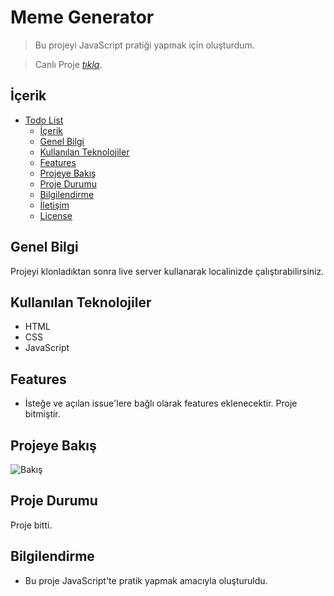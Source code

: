 # Meme Generator

> Bu projeyi JavaScript pratiği yapmak için oluşturdum.

> Canlı Proje [_tıkla_](https://todo-list-app-six-wine.vercel.app/).

## İçerik
- [Todo List](#todo-list)
  - [İçerik](#i̇çerik)
  - [Genel Bilgi](#genel-bilgi)
  - [Kullanılan Teknolojiler](#kullanılan-teknolojiler)
  - [Features](#features)
  - [Projeye Bakış](#projeye-bakış)
  - [Proje Durumu](#proje-durumu)
  - [Bilgilendirme](#bilgilendirme)
  - [İletişim](#i̇letişim)
  - [License](#license)


## Genel Bilgi
Projeyi klonladıktan sonra live server kullanarak localinizde çalıştırabilirsiniz.

## Kullanılan Teknolojiler
- HTML
- CSS
- JavaScript


## Features
- İsteğe ve açılan issue'lere bağlı olarak features eklenecektir. Proje bitmiştir.


## Projeye Bakış
![Bakış](images/image.jpeg)


## Proje Durumu
Proje bitti.


## Bilgilendirme
- Bu proje JavaScript'te pratik yapmak amacıyla oluşturuldu.
